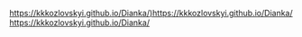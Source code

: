 [https://kkkozlovskyi.github.io/Dianka/)https://kkkozlovskyi.github.io/Dianka/
](https://kkkozlovskyi.github.io/Dianka/)https://kkkozlovskyi.github.io/Dianka/
